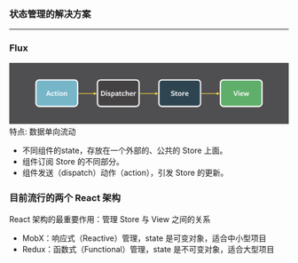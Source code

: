 ### 状态管理的解决方案

---

### Flux
![](./images/flow.png)
特点: 数据单向流动

- 不同组件的state，存放在一个外部的、公共的 Store 上面。
- 组件订阅 Store 的不同部分。
- 组件发送（dispatch）动作（action），引发 Store 的更新。


### 目前流行的两个 React 架构
React 架构的最重要作用：管理 Store 与 View 之间的关系
- MobX：响应式（Reactive）管理，state 是可变对象，适合中小型项目
- Redux：函数式（Functional）管理，state 是不可变对象，适合大型项目
